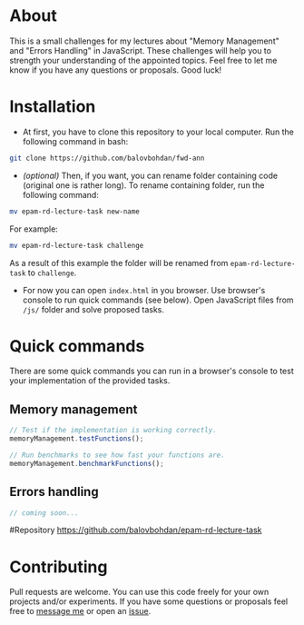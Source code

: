 # About
This is a small challenges for my lectures about "Memory Management" and "Errors Handling"
in JavaScript. These challenges will help you to strength your understanding of the appointed
topics. Feel free to let me know if you have any questions or proposals. Good luck!

# Installation
- At first, you have to clone this repository to your local computer. Run the following
command in bash:
```bash
git clone https://github.com/balovbohdan/fwd-ann
```
- _(optional)_ Then, if you want, you can rename folder containing code (original one is rather long).
To rename containing folder, run the following command:
```bash
mv epam-rd-lecture-task new-name
``` 
For example:
```bash
mv epam-rd-lecture-task challenge
```
As a result of this example the folder will be renamed from `epam-rd-lecture-task` to `challenge`.
- For now you can open `index.html` in you browser. Use browser's console to run quick commands
(see below). Open JavaScript files from `/js/` folder and solve proposed tasks.

# Quick commands
There are some quick commands you can run in a browser's console to test your implementation
of the provided tasks.
## Memory management
```javascript
// Test if the implementation is working correctly.
memoryManagement.testFunctions();

// Run benchmarks to see how fast your functions are.
memoryManagement.benchmarkFunctions();
```
## Errors handling
```javascript
// coming soon...
```

#Repository
https://github.com/balovbohdan/epam-rd-lecture-task

# Contributing
Pull requests are welcome. You can use this code freely for
your own projects and/or experiments. If you have some questions or proposals
feel free to
[message me](mailto:balovbohdan@gmail.com?subject=[GitHub]%20Javascript%20Challenges%20For%20Memory%20Management%20&%20Errors%20Handling)
or open an [issue](https://github.com/balovbohdan/epam-rd-lecture-task/issues).
